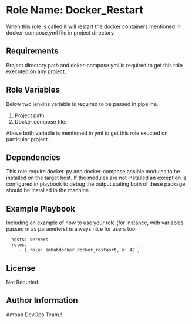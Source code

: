 Role Name: Docker_Restart
=========

When this role is called it will restart the docker containers mentioned in docker-compose.yml file in project directory.

Requirements
------------

Project directory path and doker-compose.yml is required to get this role executed on any project.

Role Variables
--------------

Below two jenkins variable is required to be passed in pipeline.

1. Project path.
2. Docker compose file.

Above both variable is mentioned in yml to get this role exucted on particular project.

Dependencies
------------

This role require docker-py and docker-compose ansible modules to be installed on the target host. If the modules are not installed an exception is configured in playbook to debug the output stating both of these package should be installed in the machine.

Example Playbook
----------------

Including an example of how to use your role (for instance, with variables passed in as parameters) is always nice for users too:

    - hosts: servers
      roles:
         - { role: ambabdocker.docker_restasrt, x: 42 }

License
-------

Not Requried.

Author Information
------------------

Ambab DevOps Team.!